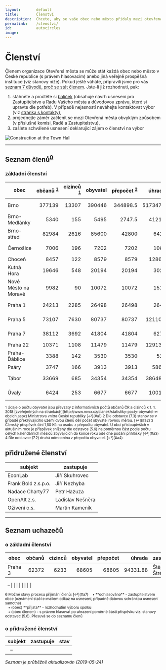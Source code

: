 ```yaml
---
layout:       default
title:        Členství
description:  Chcete, aby se vaše obec nebo město přidaly mezi otevřená města?
permalink:    /clenstvi/
id:           autocircles
image:
---
```


# Členství
Členem organizace Otevřená města se může stát každá obec nebo město v České republice (s právem hlasovacím) anebo jiná veřejně prospěšná instituce (viz stanovy níže). Pokud ještě váháte, připravili jsme pro vás [seznam 7 důvodů, proč se stát členem](/clenstvi/motivace/). Jste-li již rozhodnuti, pak:

1. stáhněte a pročtěte si [balíček](/balicek/) (obsahuje návrh usnesení pro Zastupitelstvo a Radu Vašeho města a důvodovou zprávu, které si upravte dle potřeb). V případě nejasností neváhejte kontaktovat výbor (viz [stránka s kontakty](/kontakty/)),
2. projednejte záměr začlenit se mezi Otevřená města obvyklým způsobem (v příslušné komisi, Radě a Zastupitelstvu),
3. zašlete schválené usnesení deklarující zájem o členství na výbor

![Construction at the Town Hall](/media/thumbnails/construction.jpg)

----

## <span id="Seznam_členů">Seznam členů</span><sup id="a0">[0](#f0)</sup>

### základní členství

obec | občanů&nbsp;<sup id="a1">[1](#f1)</sup> | cizinců &nbsp;<sup id="a1">[1](#f1)</sup> | obyvatel | přepočet&nbsp;<sup id="a2">[2](#f2)</sup> | úhrada&nbsp;<sup id="a3">[3](#f3)</sup> | zastupuje | hlasů&nbsp;<sup id="a4">[4](#f4)</sup> | členství
--- | ---:| ---:| ---:| ---:| ---:| --- | ---:| ---
Brno | 377139 | 13307 | 390446 | 344898.5 | 517347.75 | Ondřej Kotas | 625 | zakládající
Brno-Medlánky | 5340 | 155 | 5495 | 2747.5 | 4121.25 | Kateřina Žůrková | 74 | 2016-07
Brno-střed | 82984 | 2616 | 85600 | 42800 | 64200 | Patrik Doležal | 293 | zakládající
Černošice | 7006 | 196 | 7202 | 7202 | 10803 | Tomáš Kratochvíl | 85 | zakládající
Choceń | 8457 | 122 | 8579 | 8579 | 12868.5 | Jiří Pírko | 93 | 2019-01
Kutná Hora | 19646 | 548 | 20194 | 20194 | 30291 | Lukáš Jelínek | 142 | 2016-06
Nové Město na Moravě | 9982 | 90 | 10072 | 10072 | 15108 | Zbyněk Grepl | 100 | zakládající
Praha 1 | 24213 | 2285 | 26498 | 26498 | 26498 | Petr Kučera | 163 | člen
Praha 5 | 73107 | 7630 | 80737 | 80737 | 121105.5 | Viktor Čahoj | 284 | zakládající
Praha 7 | 38112 | 3692 | 41804 | 41804 | 62706 | Ondřej Profant | 204 | 2016-06
Praha 22 | 10371 | 1108 | 11479 | 11479 | 12913.88 | Ivo Krátký | 107 | člen
Praha-Ďáblice | 3388 | 142 | 3530 | 3530 | 5295 | Radimír Rexa | 59 | 2016-07
Psáry | 3747 | 166 | 3913 | 3913 | 5869.5 | Vít Olmr | 63 | zakládající
Tábor | 33669 | 685 | 34354 | 34354 | 38648.25 | Václav Klecanda | 185 | člen
Úvaly | 6424 | 253 | 6677 | 6677 | 10015.5 | Petr Borecký | 82 | 2016-08

<sup>
<span id="f1">1</span> Údaje o počtu obyvatel jsou převzaty z informativních počtů občanů ČR a cizinců k 1. 1. 2018 [zveřejněných na stránkách](http://www.mvcr.cz/clanek/statistiky-pocty-obyvatel-v-obcich.aspx) Ministrstva vnitra České republiky [↩](#a1)   
<span id="f2">2</span> Dle odstavce (7.3) stanov se v případě překrývajícího uzemí dvou členů dělí počet obyvatel rovnou měrou. [↩](#a2)   
<span id="f3">3</span> Členský příspěvek činí 1,50 Kč na osobu z přepočtu obyvatel. U obcí přistoupivších v aktuálním roce je příspěvek snížený dle odstavce (5.6) na poměrnou část podle počtu celých kalendářních měsíců zbývajících do konce roku ode dne podání přihlášky [↩](#a3)  
<span id="f4">4</span> Dle odstavce (7.2) druhá odmocnina z přepočtu obyvatel. [↩](#a4)  
</sup>

## přidružené členství

subjekt | zastupuje
--- | ---
EconLab | Jiří Skuhrovec
Frank Bold z.s.p.o. | Jiří Nezhyba
Nadace Charty77 | Petr Hazuza
OpenAlt z.s. | Ladislav Nešněra
Oživení o.s. | Martin Kameník

----

## <span id="Seznam_uchazečů">Seznam uchazečů</span>

### o základní členství

obec | občanů | cizinců | obyvatel | přepočet | úhrada | zastupuje | hlasů | stav&nbsp;<sup id="a6">[6](#f7)</sup>
--- | ---:| ---:| ---:| ---:| ---:| --- | ---:| ---
Praha 3 | 62372 | 6233 | 68605 | 68605 | 94331.88 | Štěpan Štrébl | 262 | přijata

&nbsp;&nbsp;&ndash; |  |  |  |  |  |  |  |

<sup>
<span id="f6">6</span> Možné stavy procesu přijímání členů: [↩](#a7)  
&nbsp;&nbsp;&nbsp;&bull; **odhlasováno** - zastupitelstvem obce  (oznámení stačí e-mailem odkaz na usnesení, případně datovou schránkou usnesení samotné)<br>
&nbsp;&nbsp;&nbsp;&bull; (obec) **přijata** - rozhodnutím výboru spolku<br>
&nbsp;&nbsp;&nbsp;&bull; (obec členem) - s právem hlasovat po uhrazení poměrné části příspěvku viz. stanovy odstavec (5.6). Přesuvá se do seznamu členů  
</sup>

### o přidružené členství

subjekt | zastupuje | stav
--- | --- | ---
&nbsp;&nbsp;&ndash; | |

<!--
&nbsp;&nbsp;&ndash; |  |
-->
*Seznam je průběžně aktualizován (2019-05-24)*
